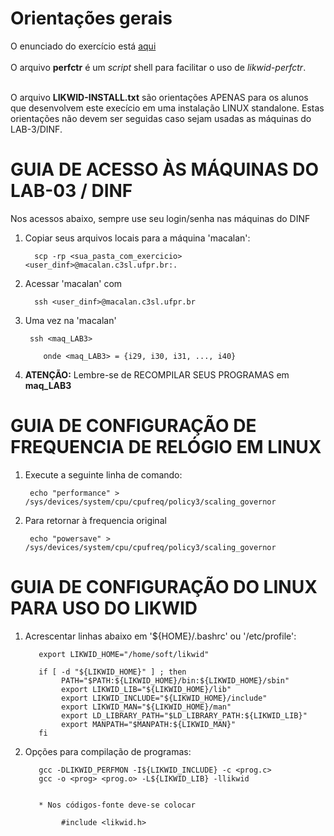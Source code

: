 <h1> Orientações gerais </h1>

O enunciado do exercício está <A HREF="https://moodle.c3sl.ufpr.br/mod/assign/view.php?id=24939">aqui</a>
<BR>
<BR>
O arquivo <B>perfctr</B> é um <I>script</I> shell para facilitar o uso de <I>likwid-perfctr</I>.
<BR><BR>

O arquivo <B>LIKWID-INSTALL.txt</B> são orientações APENAS para os alunos que desenvolvem este execício em uma instalação LINUX standalone. Estas orientações não devem ser seguidas caso sejam usadas as máquinas do LAB-3/DINF. 

<h1> GUIA DE ACESSO ÀS MÁQUINAS DO LAB-03 / DINF </h1>

Nos acessos abaixo, sempre use seu login/senha nas máquinas do DINF

<ol>
<LI> Copiar seus arquivos locais para a máquina 'macalan':

      scp -rp <sua_pasta_com_exercicio> <user_dinf>@macalan.c3sl.ufpr.br:.

<LI> Acessar 'macalan' com

      ssh <user_dinf>@macalan.c3sl.ufpr.br

<LI> Uma vez na 'macalan'

     ssh <maq_LAB3>

        onde <maq_LAB3> = {i29, i30, i31, ..., i40}


<LI> <B>ATENÇÃO:</B> Lembre-se de RECOMPILAR SEUS PROGRAMAS em <B>maq_LAB3</B>
</ol>


<h1> GUIA DE CONFIGURAÇÃO DE FREQUENCIA DE RELÓGIO EM LINUX </h1>
<ol>
<LI> Execute a seguinte linha de comando:

     echo "performance" > /sys/devices/system/cpu/cpufreq/policy3/scaling_governor

<LI> Para retornar à frequencia original

     echo "powersave" > /sys/devices/system/cpu/cpufreq/policy3/scaling_governor
</ol>

<h1> GUIA DE CONFIGURAÇÃO DO LINUX PARA USO DO LIKWID </h1>
<ol>
<LI> Acrescentar linhas abaixo em '${HOME}/.bashrc' ou '/etc/profile':

       export LIKWID_HOME="/home/soft/likwid"
 
       if [ -d "${LIKWID_HOME}" ] ; then
	        PATH="$PATH:${LIKWID_HOME}/bin:${LIKWID_HOME}/sbin"
	        export LIKWID_LIB="${LIKWID_HOME}/lib"
	        export LIKWID_INCLUDE="${LIKWID_HOME}/include"
	        export LIKWID_MAN="${LIKWID_HOME}/man"
	        export LD_LIBRARY_PATH="$LD_LIBRARY_PATH:${LIKWID_LIB}"
	        export MANPATH="$MANPATH:${LIKWID_MAN}"
       fi
     

<LI> Opções para compilação de programas:

       gcc -DLIKWID_PERFMON -I${LIKWID_INCLUDE} -c <prog.c>
       gcc -o <prog> <prog.o> -L${LIKWID_LIB} -llikwid


       * Nos códigos-fonte deve-se colocar

            #include <likwid.h>

</OL>

